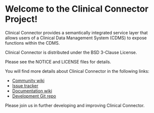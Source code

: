 Welcome to the Clinical Connector Project!
=====================================

Clinical Connector provides a semantically integrated service layer that allows users of a Clinical Data Management System (CDMS) to expose functions within the CDMS.

Clinical Connector is distributed under the BSD 3-Clause License. 

Please see the NOTICE and LICENSE files for details.

You will find more details about Clinical Connector in the following links:

 * [Community wiki](https://wiki.nci.nih.gov/x/FIBDAw)
 * [Issue tracker](https://tracker.nci.nih.gov/browse/C3DCLINICALCONNECTOR)
 * [Documentation wiki](https://wiki.nci.nih.gov/x/GIBDAw)
 * [Development Git repo](https://github.com/NCIP/clinical-connector)

Please join us in further developing and improving Clinical Connector.
